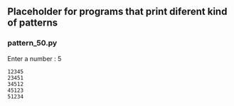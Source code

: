 ## Placeholder for programs that print diferent kind of patterns

### pattern_50.py

Enter a number : 5
```
12345
23451
34512
45123
51234
```
